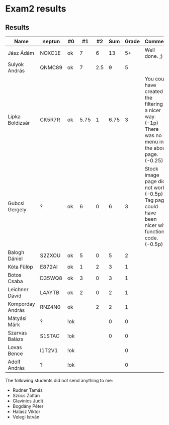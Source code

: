 # Exam2 results


## Results

Name                |   neptun  |   #0  |   #1  |   #2  |   Sum | Grade | Comment
---                 | ---       | ---   | ---   | ---   | ---   | ---   | ---
Jász Ádám           |   NOXC1E  |   ok  |   7   |   6   |   13  |   5+  | Well done. ;)
Sulyok András       |   QNMC89  |   ok  |   7   |   2.5 |   9   |   5   |
Lipka Boldizsár     |   CK5R7R  |   ok  |   5.75|   1   |  6.75 |   3   | You could have created the filtering in a nicer way. (-1p) There was no menu in the about page. (-0.25)
Gubcsi Gergely      |   ?       |   ok  |   6   |   0   |  6    |   3   | Stock image page did not work. (-0.5p) Tag page could have been nicer with functional code. (-0.5p)
Balogh Dániel       |   S2ZXOU  |   ok  |   5   |   0   |   5   |   2   |
Kóta Fülöp          |   E872AI  |   ok  |   1   |   2   |   3   |   1   |
Botos Csaba         |   D35WQ8  |   ok  |   3   |   0   |   3   |   1   |
Leichner Dávid      |   L4AYTB  |   ok  |   2   |   0   |   2   |   1   | 
Komporday András    |   RNZ4N0  |   ok  |       |   2   |   2   |   1   |
Mátyási Márk        |   ?       |   !ok |       |       |   0   |   0   | 
Szarvas Balázs      |   S1STAC  |   !ok |       |       |   0   |   0   |
Lovas Bence         |   I1T2V1  |   !ok |       |       |       |   0   |
Adolf András        |   ?       |   !ok |       |       |       |   0   |


The following students did not send anything to me:

 - Rudner Tamás        
 - Szűcs Zoltán        
 - Glavinics Judit     
 - Bogdány Péter       
 - Halász Viktor       
 - Velegi István       